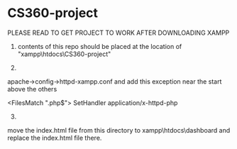 # CS360-project

PLEASE READ TO GET PROJECT TO WORK AFTER DOWNLOADING XAMPP

1) contents of this repo should be placed at the location of "xampp\htdocs\CS360-project"

2)
apache->config->httpd-xampp.conf and add this exception near the start above the others

<FilesMatch "\.php$">
SetHandler application/x-httpd-php
</FilesMatch>

3)
move the index.html file from this directory to xampp\htdocs\dashboard and replace the index.html file there.
